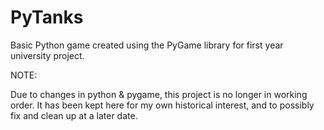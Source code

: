 PyTanks
=======

Basic Python game created using the PyGame library for first year university project. 


NOTE:

Due to changes in python & pygame, this project is no longer in working order. 
It has been kept here for my own historical interest, and to possibly fix and clean up at a later date. 
